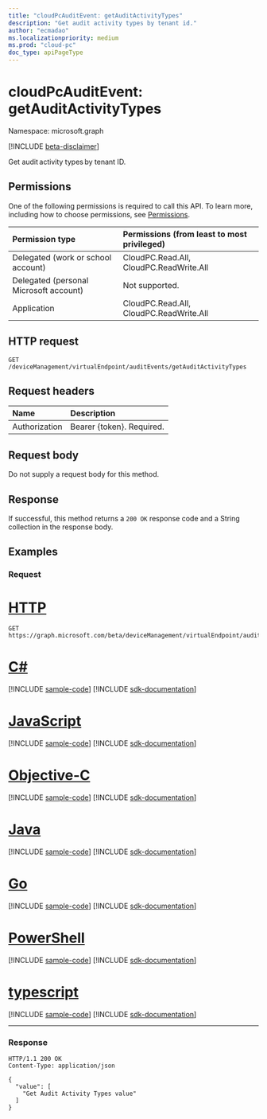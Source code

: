 ```yaml
---
title: "cloudPcAuditEvent: getAuditActivityTypes"
description: "Get audit activity types by tenant id."
author: "ecmadao"
ms.localizationpriority: medium
ms.prod: "cloud-pc"
doc_type: apiPageType
---
```


# cloudPcAuditEvent: getAuditActivityTypes

Namespace: microsoft.graph

[!INCLUDE [beta-disclaimer](../../includes/beta-disclaimer.md)]

Get audit activity types by tenant ID.

## Permissions

One of the following permissions is required to call this API. To learn more, including how to choose permissions, see [Permissions](/graph/permissions-reference).

|Permission type| Permissions (from least to most privileged) |
|:---|:---|
|Delegated (work or school account)|CloudPC.Read.All, CloudPC.ReadWrite.All|
|Delegated (personal Microsoft account) | Not supported.|
|Application|CloudPC.Read.All, CloudPC.ReadWrite.All|

## HTTP request

<!-- {
  "blockType": "ignored"
}
-->

``` http
GET /deviceManagement/virtualEndpoint/auditEvents/getAuditActivityTypes
```

## Request headers

| Name          | Description               |
| :------------ | :------------------------ |
| Authorization | Bearer {token}. Required. |

## Request body

Do not supply a request body for this method.

## Response

If successful, this method returns a `200 OK` response code and a String collection in the response body.

## Examples

### Request


# [HTTP](#tab/http)
<!-- {
  "blockType": "request",
  "name": "cloudpcauditevent_getauditactivitytypes"
}
-->

``` http
GET https://graph.microsoft.com/beta/deviceManagement/virtualEndpoint/auditEvents/getAuditActivityTypes
```
# [C#](#tab/csharp)
[!INCLUDE [sample-code](../includes/snippets/csharp/cloudpcauditevent-getauditactivitytypes-csharp-snippets.md)]
[!INCLUDE [sdk-documentation](../includes/snippets/snippets-sdk-documentation-link.md)]

# [JavaScript](#tab/javascript)
[!INCLUDE [sample-code](../includes/snippets/javascript/cloudpcauditevent-getauditactivitytypes-javascript-snippets.md)]
[!INCLUDE [sdk-documentation](../includes/snippets/snippets-sdk-documentation-link.md)]

# [Objective-C](#tab/objc)
[!INCLUDE [sample-code](../includes/snippets/objc/cloudpcauditevent-getauditactivitytypes-objc-snippets.md)]
[!INCLUDE [sdk-documentation](../includes/snippets/snippets-sdk-documentation-link.md)]

# [Java](#tab/java)
[!INCLUDE [sample-code](../includes/snippets/java/cloudpcauditevent-getauditactivitytypes-java-snippets.md)]
[!INCLUDE [sdk-documentation](../includes/snippets/snippets-sdk-documentation-link.md)]

# [Go](#tab/go)
[!INCLUDE [sample-code](../includes/snippets/go/cloudpcauditevent-getauditactivitytypes-go-snippets.md)]
[!INCLUDE [sdk-documentation](../includes/snippets/snippets-sdk-documentation-link.md)]

# [PowerShell](#tab/powershell)
[!INCLUDE [sample-code](../includes/snippets/powershell/cloudpcauditevent-getauditactivitytypes-powershell-snippets.md)]
[!INCLUDE [sdk-documentation](../includes/snippets/snippets-sdk-documentation-link.md)]

# [typescript](#tab/typescript)
[!INCLUDE [sample-code](../includes/snippets/typescript/cloudpcauditevent-getauditactivitytypes-typescript-snippets.md)]
[!INCLUDE [sdk-documentation](../includes/snippets/snippets-sdk-documentation-link.md)]

---


### Response


<!-- {
  "blockType": "response",
  "truncated": true,
  "@odata.type": "Collection(Edm.String)"
}
-->

``` http
HTTP/1.1 200 OK
Content-Type: application/json

{
  "value": [
    "Get Audit Activity Types value"
  ]
}
```
